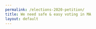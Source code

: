 ```yaml
---
permalink: /elections-2020-petition/
title: We need safe & easy voting in MA
layout: default
---
```

<script charset="utf-8" type="text/javascript" src="//js.hsforms.net/forms/shell.js"></script>

<script>
  hbspt.forms.create({
	portalId: "6201350",
	formId: "c5cef744-dff2-4714-9012-f003cee04830"
});
</script>